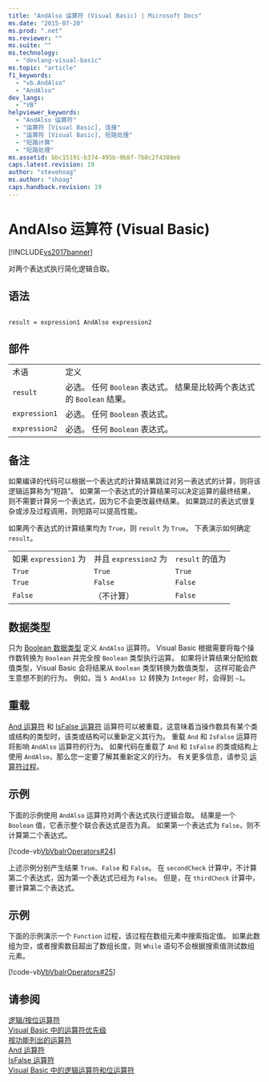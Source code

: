```yaml
---
title: "AndAlso 运算符 (Visual Basic) | Microsoft Docs"
ms.date: "2015-07-20"
ms.prod: ".net"
ms.reviewer: ""
ms.suite: ""
ms.technology: 
  - "devlang-visual-basic"
ms.topic: "article"
f1_keywords: 
  - "vb.AndAlso"
  - "AndAlso"
dev_langs: 
  - "VB"
helpviewer_keywords: 
  - "AndAlso 运算符"
  - "运算符 [Visual Basic], 连接"
  - "运算符 [Visual Basic], 短路处理"
  - "短路计算"
  - "短路处理"
ms.assetid: bbc15191-b374-495b-9b8f-7b8c2f4388eb
caps.latest.revision: 19
author: "stevehoag"
ms.author: "shoag"
caps.handback.revision: 19
---
```

# AndAlso 运算符 (Visual Basic)
[!INCLUDE[vs2017banner](../../../visual-basic/includes/vs2017banner.md)]

对两个表达式执行简化逻辑合取。  
  
## 语法  
  
```  
  
result = expression1 AndAlso expression2  
```  
  
## 部件  
  
|||  
|-|-|  
|术语|定义|  
|`result`|必选。  任何 `Boolean` 表达式。  结果是比较两个表达式的 `Boolean` 结果。|  
|`expression1`|必选。  任何 `Boolean` 表达式。|  
|`expression2`|必选。  任何 `Boolean` 表达式。|  
  
## 备注  
 如果编译的代码可以根据一个表达式的计算结果跳过对另一表达式的计算，则将该逻辑运算称为“短路”。  如果第一个表达式的计算结果可以决定运算的最终结果，则不需要计算另一个表达式，因为它不会更改最终结果。  如果跳过的表达式很复杂或涉及过程调用，则短路可以提高性能。  
  
 如果两个表达式的计算结果均为 `True`，则 `result` 为 `True`。  下表演示如何确定 `result`。  
  
||||  
|-|-|-|  
|如果 `expression1` 为|并且 `expression2` 为|`result` 的值为|  
|`True`|`True`|`True`|  
|`True`|`False`|`False`|  
|`False`|（不计算）|`False`|  
  
## 数据类型  
 只为 [Boolean 数据类型](../../../visual-basic/language-reference/data-types/boolean-data-type.md) 定义 `AndAlso` 运算符。  Visual Basic 根据需要将每个操作数转换为 `Boolean` 并完全按 `Boolean` 类型执行运算。  如果将计算结果分配给数值类型，Visual Basic 会将结果从 `Boolean` 类型转换为数值类型，  这样可能会产生意想不到的行为。  例如，当 `5 AndAlso 12` 转换为 `Integer` 时，会得到 `–1`。  
  
## 重载  
 [And 运算符](../../../visual-basic/language-reference/operators/and-operator.md) 和 [IsFalse 运算符](../../../visual-basic/language-reference/operators/isfalse-operator.md) 运算符可以被重载，这意味着当操作数具有某个类或结构的类型时，该类或结构可以重新定义其行为。  重载 `And` 和 `IsFalse` 运算符将影响 `AndAlso` 运算符的行为。  如果代码在重载了 `And` 和 `IsFalse` 的类或结构上使用 `AndAlso`，那么您一定要了解其重新定义的行为。  有关更多信息，请参见 [运算符过程](../../../visual-basic/programming-guide/language-features/procedures/operator-procedures.md)。  
  
## 示例  
 下面的示例使用 `AndAlso` 运算符对两个表达式执行逻辑合取。  结果是一个 `Boolean` 值，它表示整个联合表达式是否为真。  如果第一个表达式为 `False`，则不计算第二个表达式。  
  
 [!code-vb[VbVbalrOperators#24](../../../visual-basic/language-reference/operators/codesnippet/VisualBasic/andalso-operator_1.vb)]  
  
 上述示例分别产生结果 `True`、`False` 和 `False`。  在 `secondCheck` 计算中，不计算第二个表达式，因为第一个表达式已经为 `False`。  但是，在 `thirdCheck` 计算中，要计算第二个表达式。  
  
## 示例  
 下面的示例演示一个 `Function` 过程，该过程在数组元素中搜索指定值。  如果此数组为空，或者搜索数目超出了数组长度，则 `While` 语句不会根据搜索值测试数组元素。  
  
 [!code-vb[VbVbalrOperators#25](../../../visual-basic/language-reference/operators/codesnippet/VisualBasic/andalso-operator_2.vb)]  
  
## 请参阅  
 [逻辑\/按位运算符](../../../visual-basic/language-reference/operators/logical-bitwise-operators.md)   
 [Visual Basic 中的运算符优先级](../../../visual-basic/language-reference/operators/operator-precedence.md)   
 [按功能列出的运算符](../../../visual-basic/language-reference/operators/operators-listed-by-functionality.md)   
 [And 运算符](../../../visual-basic/language-reference/operators/and-operator.md)   
 [IsFalse 运算符](../../../visual-basic/language-reference/operators/isfalse-operator.md)   
 [Visual Basic 中的逻辑运算符和位运算符](../../../visual-basic/programming-guide/language-features/operators-and-expressions/logical-and-bitwise-operators.md)